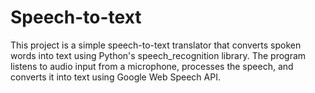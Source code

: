 # Speech-to-text
This project is a simple speech-to-text translator that converts spoken words into text using Python's speech_recognition library. The program listens to audio input from a microphone, processes the speech, and converts it into text using Google Web Speech API.
